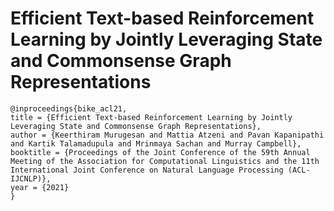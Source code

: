 # Efficient Text-based Reinforcement Learning by Jointly Leveraging State and Commonsense Graph Representations

```
@inproceedings{bike_acl21,
title = {Efficient Text-based Reinforcement Learning by Jointly Leveraging State and Commonsense Graph Representations},
author = {Keerthiram Murugesan and Mattia Atzeni and Pavan Kapanipathi and Kartik Talamadupula and Mrinmaya Sachan and Murray Campbell},
booktitle = {Proceedings of the Joint Conference of the 59th Annual Meeting of the Association for Computational Linguistics and the 11th International Joint Conference on Natural Language Processing (ACL-IJCNLP)},
year = {2021}
}
```
